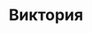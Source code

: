 ---
title: "Виктория"
description: "Я роскошная, длинноволосая шатенка с яркой внешностью и идеальной фигурой. Топ модель, которая относится к числу девушек из разряда лучшие эскорт агентства. Я предпочитаю успешных и уверенных в себе мужчин, буду шикарным дополнением на VIP мероприятиях. Гарантирую незабываемую ночь со страстной, молодой, раскрепощенной тигрицей.

Все свое время я провожу в фитнес клубе. Люблю шопинг и путешествовать, изучаю английский язык. Салон эскорт услуг поможет нам организовать ВИП отдых в одном из пятизвездочных отелей, где ты сможешь прикоснуться к моей нежной, гладкой коже и какое будет продолжение, ты знаешь."
Price: "От 1000$"
height: "178"
weight: "50"
age: "21"
folder: victoria2
mainImage: 1.webp
images:
  - 2.webp
  - 3.webp
---